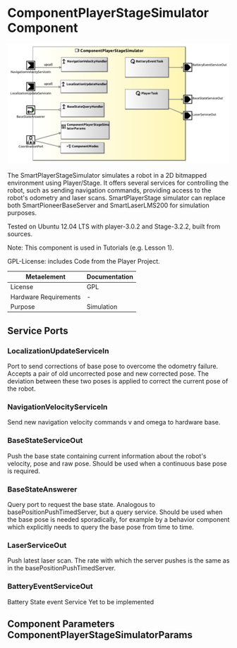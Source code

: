 # ComponentPlayerStageSimulator Component

![ComponentPlayerStageSimulator-ComponentImage](https://github.com/Servicerobotics-Ulm/ComponentRepository/blob/master/ComponentPlayerStageSimulator/model/ComponentPlayerStageSimulatorComponentDefinition.jpg)

The SmartPlayerStageSimulator simulates a robot in a 2D bitmapped environment using Player/Stage. 
It offers several services for controlling the robot, such as sending navigation commands, providing access to the robot's odometry and laser scans. 
SmartPlayerStage simulator can replace both SmartPioneerBaseServer and SmartLaserLMS200 for simulation purposes.

Tested on Ubuntu 12.04 LTS with player-3.0.2 and Stage-3.2.2, built from sources.

Note: This component is used in Tutorials (e.g. Lesson 1).

GPL-License: includes Code from the Player Project.

| Metaelement | Documentation |
|-------------|---------------|
| License | GPL |
| Hardware Requirements | - |
| Purpose | Simulation |



## Service Ports

### LocalizationUpdateServiceIn

Port to send corrections of base pose to overcome the odometry failure. 
			Accepts a pair of old uncorrected pose and new corrected pose. 
			The deviation between these two poses is applied to correct the current pose of the robot.

### NavigationVelocityServiceIn

Send new navigation velocity commands v and omega to hardware base.

### BaseStateServiceOut

Push the base state containing current information about the robot's velocity, pose and raw pose. 
			Should be used when a continuous base pose is required.

### BaseStateAnswerer

Query port to request the base state. Analogous to basePositionPushTimedServer, but a query service. 
			Should be used when the base pose is needed sporadically, 
			for example by a behavior component which explicitly needs to query the base pose from time to time.

### LaserServiceOut

Push latest laser scan. The rate with which the server pushes is the same as in the basePositionPushTimedServer.

### BatteryEventServiceOut

Battery State event Service Yet to be implemented


## Component Parameters ComponentPlayerStageSimulatorParams


